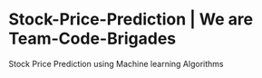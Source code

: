 # Stock-Price-Prediction | We are Team-Code-Brigades
Stock Price Prediction using Machine learning Algorithms
